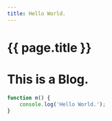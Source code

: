 ```yaml
---
title: Hello World.
---
```


{{ page.title }}
================

# This is a Blog.

```js
function m() {
    console.log('Hello World.');
}
```
